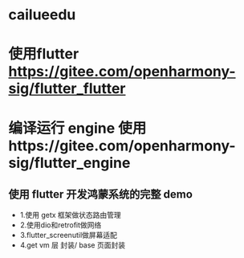 # cailueedu
# 使用flutter https://gitee.com/openharmony-sig/flutter_flutter
# 编译运行 engine 使用https://gitee.com/openharmony-sig/flutter_engine
## 使用 flutter 开发鸿蒙系统的完整 demo
* 1.使用 getx 框架做状态路由管理
* 2.使用dio和retrofit做网络
* 3.flutter_screenutil做屏幕适配
* 4.get vm 层 封装/  base 页面封装  
